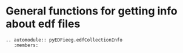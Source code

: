 # General functions for getting info about edf files

```{eval-rst}
.. automodule:: pyEDFieeg.edfCollectionInfo
   :members:
```